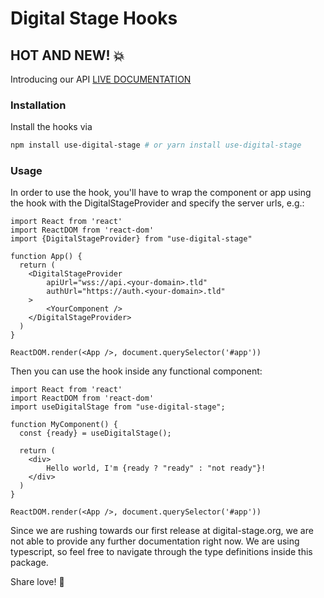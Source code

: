 # Digital Stage Hooks

## HOT AND NEW! :collision:

Introducing our API [LIVE DOCUMENTATION](https://use-digital-stage-npgdmlfkf.vercel.app/)


### Installation

Install the hooks via

```bash
npm install use-digital-stage # or yarn install use-digital-stage
```

### Usage

In order to use the hook, you'll have to wrap the component or app using the hook with the DigitalStageProvider and specify the server urls, e.g.:

```tsx
import React from 'react'
import ReactDOM from 'react-dom'
import {DigitalStageProvider} from "use-digital-stage"

function App() {
  return (
    <DigitalStageProvider
        apiUrl="wss://api.<your-domain>.tld"
        authUrl="https://auth.<your-domain>.tld"
    >
        <YourComponent />
    </DigitalStageProvider>
  )
}

ReactDOM.render(<App />, document.querySelector('#app'))
```
Then you can use the hook inside any functional component:

```tsx
import React from 'react'
import ReactDOM from 'react-dom'
import useDigitalStage from "use-digital-stage";

function MyComponent() {
  const {ready} = useDigitalStage();

  return (
    <div>
        Hello world, I'm {ready ? "ready" : "not ready"}!
    </div>
  )
}

ReactDOM.render(<App />, document.querySelector('#app'))
```

Since we are rushing towards our first release at digital-stage.org, we are not able to provide any further documentation right now.
We are using typescript, so feel free to navigate through the type definitions inside this package.

Share love!
:green_heart:
